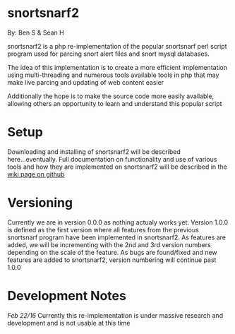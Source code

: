 # snortsnarf2

By: Ben S & Sean H

snortsnarf2 is a php re-implementation of the popular snortsnarf perl script program used for parcing snort alert files
and snort mysql databases. 

The idea of this implementation is to create a more efficient implementation using multi-threading
and numerous tools available tools in php that may make live parcing and updating of web content easier

Additionally the hope is to make the source code more easily available, allowing others an opportunity to learn
and understand this popular script

# Setup
Downloading and installing of snortsnarf2 will be described here...eventually. Full documentation on functionality and
use of various tools and how they are implemented on snortsnarf2 will be described in the [wiki page on github](https://github.com/project-terris/snortsnarf2/wiki)

# Versioning
Currently we are in version 0.0.0 as nothing actualy works yet. Version 1.0.0 is defined as the first version where all features from the
previous snortsnarf program have been implemented in snortsnarf2. As features are added, we will be incrementing with the 2nd and 3rd version
numbers depending on the scale of the feature. As bugs are found/fixed and new features are added to snortsnarf2, version numbering will continue
past 1.0.0

# Development Notes
*Feb 22/16*
Currently this re-implementation is under massive research and development and is not usable at this time